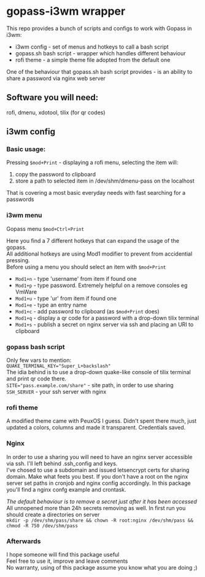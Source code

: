 # gopass-i3wm wrapper

This repo provides a bunch of scripts and configs to work with Gopass in i3wm:

* i3wm config - set of menus and hotkeys to call a bash script
* gopass.sh bash script - wrapper which handles different behaviour
* rofi theme - a simple theme file adopted from the default one

One of the behaviour that gopass.sh bash script provides - is an ability to share a password via nginx web server

## Software you will need:
rofi, dmenu, xdotool, tilix (for qr codes)

## i3wm config
### Basic usage:
Pressing `$mod+Print` - displaying a rofi menu, selecting the item will:
1) copy the password to clipboard
2) store a path to selected item in /dev/shm/dmenu-pass on the localhost

That is covering a most basic everyday needs with fast searching for a passwords
### i3wm menu
Gopass menu `$mod+Ctrl+Print`

Here you find a 7 different hotkeys that can expand the usage of the gopass.  
All additional hotkeys are using Mod1 modifier to prevent from accidential pressing.  
Before using a menu you should select an item with `$mod+Print`  
* `Mod1+n` - type 'username' from item if found one
* `Mod1+p` - type password. Extremely helpful on a remove consoles eg VmWare
* `Mod1+u` - type 'ur' from item if found one
* `Mod1+e` - type an entry name
* `Mod1+c` - add password to clipboard (as `$mod+Print` does)
* `Mod1+q` - display a qr code for a password with a drop-down tilix terminal
* `Mod1+s` - publish a secret on nginx server via ssh and placing an URI to clipboard

### gopass bash script
Only few vars to mention:  
`QUAKE_TERMINAL_KEY="Super_L+backslash"`  
The idia behind is to use a drop-down quake-like console of tilix terminal and print qr code there.  
`SITE="pass.example.com/share"` - site path, in order to use sharing
`SSH_SERVER` - your ssh server with nginx

### rofi theme 
A modified theme came with PeuxOS I guess.   Didn't spent there much, just updated a colors, columns and made it transparent.   Credentials saved.

### Nginx 
In order to use a sharing you will need to have an nginx server accessible via ssh. I'll left behind .ssh_config and keys.  
I've chosed to use a subdomain and issued letsencrypt certs for sharing domain. Make what feets you best. If you don't have a root on the nginx server set paths in cronjob and nginx config accordingly.
In this package you'll find a nginx confg example and crontask.  

*The default behaviour is to remove a secret just after it has been accessed*  
All unnopened more than 24h secrets removing as well.
In first run you should create a directories on server  
`mkdir -p /dev/shm/pass/share && chown -R root:nginx /dev/shm/pass && chmod -R 750 /dev/shm/pass`

### Afterwards
I hope someone will find this package useful  
Feel free to use it, improve and leave comments  
No warranty, using of this package assume you know what you are doing ;)

